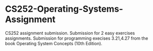 # CS252-Operating-Systems-Assignment
CS252 assignment submission.
Submission for 2 easy exercises assignments. Submission for programming execises 3.21,4.27 from the book Operating System Concepts (10th Edition). 
